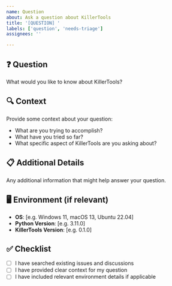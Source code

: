 ```yaml
---
name: Question
about: Ask a question about KillerTools
title: '[QUESTION] '
labels: ['question', 'needs-triage']
assignees: ''

---
```


## ❓ Question
What would you like to know about KillerTools?

## 🔍 Context
Provide some context about your question:
- What are you trying to accomplish?
- What have you tried so far?
- What specific aspect of KillerTools are you asking about?

## 📋 Additional Details
Any additional information that might help answer your question.

## 🖥️ Environment (if relevant)
- **OS**: [e.g. Windows 11, macOS 13, Ubuntu 22.04]
- **Python Version**: [e.g. 3.11.0]
- **KillerTools Version**: [e.g. 0.1.0]

## ✅ Checklist
- [ ] I have searched existing issues and discussions
- [ ] I have provided clear context for my question
- [ ] I have included relevant environment details if applicable
